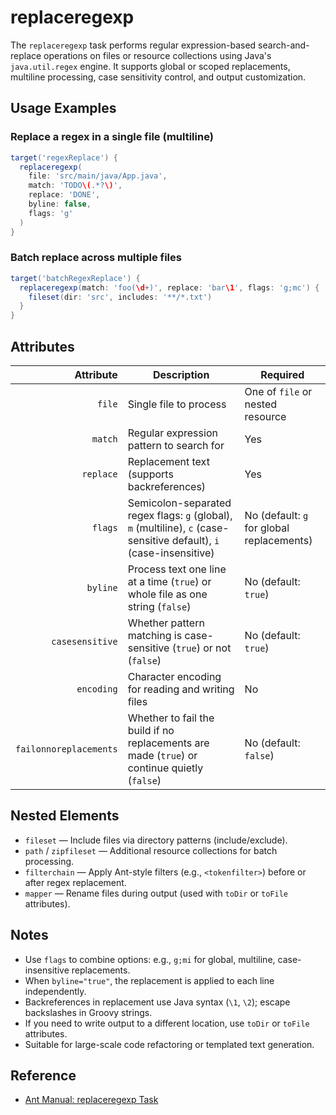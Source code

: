 # replaceregexp

The `replaceregexp` task performs regular expression-based search-and-replace operations on files or resource collections using Java's `java.util.regex` engine. It supports global or scoped replacements, multiline processing, case sensitivity control, and output customization.

## Usage Examples

### Replace a regex in a single file (multiline)
```groovy
target('regexReplace') {
  replaceregexp(
    file: 'src/main/java/App.java',
    match: 'TODO\(.*?\)',
    replace: 'DONE',
    byline: false,
    flags: 'g'
  )
}
```

### Batch replace across multiple files
```groovy
target('batchRegexReplace') {
  replaceregexp(match: 'foo(\d+)', replace: 'bar\1', flags: 'g;mc') {
    fileset(dir: 'src', includes: '**/*.txt')
  }
}
```

## Attributes

| Attribute               | Description                                                                                                                  | Required                                         |
|------------------------:|------------------------------------------------------------------------------------------------------------------------------|--------------------------------------------------|
| `file`                  | Single file to process                                                                                                       | One of `file` or nested resource                 |
| `match`                 | Regular expression pattern to search for                                                                                     | Yes                                              |
| `replace`               | Replacement text (supports backreferences)                                                                                   | Yes                                              |
| `flags`                 | Semicolon-separated regex flags: `g` (global), `m` (multiline), `c` (case-sensitive default), `i` (case-insensitive)         | No (default: `g` for global replacements)        |
| `byline`                | Process text one line at a time (`true`) or whole file as one string (`false`)                                              | No (default: `true`)                             |
| `casesensitive`         | Whether pattern matching is case-sensitive (`true`) or not (`false`)                                                        | No (default: `true`)                             |
| `encoding`              | Character encoding for reading and writing files                                                                             | No                                               |
| `failonnoreplacements`  | Whether to fail the build if no replacements are made (`true`) or continue quietly (`false`)                                 | No (default: `false`)                            |

## Nested Elements

- `fileset` — Include files via directory patterns (include/exclude).
- `path` / `zipfileset` — Additional resource collections for batch processing.
- `filterchain` — Apply Ant-style filters (e.g., `<tokenfilter>`) before or after regex replacement.
- `mapper` — Rename files during output (used with `toDir` or `toFile` attributes).

## Notes

- Use `flags` to combine options: e.g., `g;mi` for global, multiline, case-insensitive replacements.
- When `byline="true"`, the replacement is applied to each line independently.
- Backreferences in replacement use Java syntax (`\1`, `\2`); escape backslashes in Groovy strings.
- If you need to write output to a different location, use `toDir` or `toFile` attributes.
- Suitable for large-scale code refactoring or templated text generation.

## Reference

- [Ant Manual: replaceregexp Task](https://ant.apache.org/manual/Tasks/replaceregexp.html)
